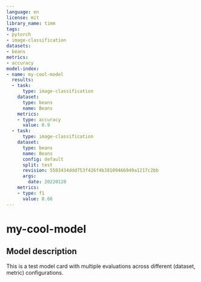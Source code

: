```yaml
---
language: en
license: mit
library_name: timm
tags:
- pytorch
- image-classification
datasets:
- beans
metrics:
- accuracy
model-index:
- name: my-cool-model
  results:
  - task:
      type: image-classification
    dataset:
      type: beans
      name: Beans
    metrics:
    - type: accuracy
      value: 0.9
  - task:
      type: image-classification
    dataset:
      type: beans
      name: Beans
      config: default
      split: test
      revision: 5503434ddd753f426f4b38109466949a1217c2bb
      args:
        date: 20220120
    metrics:
    - type: f1
      value: 0.66
---
```


# my-cool-model

## Model description

This is a test model card with multiple evaluations across different (dataset, metric) configurations.